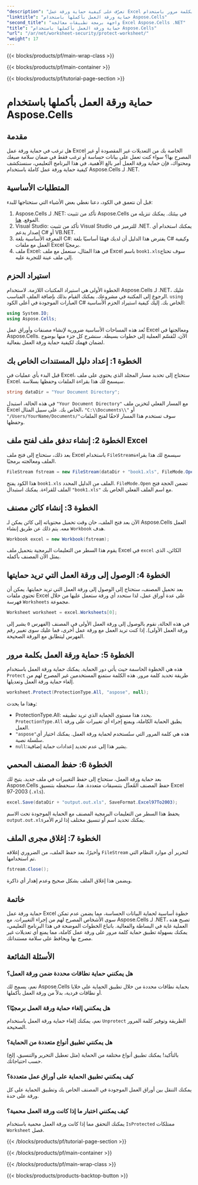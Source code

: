 ```yaml
---
"description": "تعرّف على كيفية حماية ورقة عمل Excel بكلمة مرور باستخدام Aspose.Cells لـ .NET. دليل خطوة بخطوة لتأمين بياناتك بسهولة."
"linktitle": "حماية ورقة العمل بأكملها باستخدام Aspose.Cells"
"second_title": "واجهة برمجة تطبيقات معالجة Excel Aspose.Cells .NET"
"title": "حماية ورقة العمل بأكملها باستخدام Aspose.Cells"
"url": "/ar/net/worksheet-security/protect-worksheet/"
"weight": 17
---
```


{{< blocks/products/pf/main-wrap-class >}}

{{< blocks/products/pf/main-container >}}

{{< blocks/products/pf/tutorial-page-section >}}

# حماية ورقة العمل بأكملها باستخدام Aspose.Cells

## مقدمة
هل ترغب في حماية ورقة عمل Excel الخاصة بك من التعديلات غير المقصودة أو غير المصرح بها؟ سواء كنت تعمل على بيانات حساسة أو ترغب فقط في ضمان سلامة صيغك ومحتواك، فإن حماية ورقة العمل أمر بالغ الأهمية. في هذا البرنامج التعليمي، سنستكشف كيفية حماية ورقة عمل كاملة باستخدام Aspose.Cells لـ .NET.
## المتطلبات الأساسية
قبل أن نتعمق في الكود، دعنا نغطي بعض الأشياء التي ستحتاجها للبدء:
1. Aspose.Cells لـ .NET: تأكد من تثبيت Aspose.Cells في بيئتك. يمكنك تنزيله من الموقع. [هنا](https://releases.aspose.com/cells/net/).
2. Visual Studio: تأكد من تثبيت Visual Studio للترميز في .NET. يمكنك استخدام أي إصدار يدعم C# أو VB.NET.
3. المعرفة الأساسية بلغة C#: يفترض هذا الدليل أن لديك فهمًا أساسيًا بلغة C# وكيفية العمل مع ملفات Excel برمجيًا.
4. ملف Excel: في هذا المثال، سنعمل مع ملف Excel باسم `book1.xls`سوف تحتاج إلى ملف عينة للتجربة عليه.
## استيراد الحزم
الخطوة الأولى هي استيراد المكتبات اللازمة. لاستخدام Aspose.Cells لـ .NET، عليك الرجوع إلى المكتبة في مشروعك. يمكنك القيام بذلك بإضافة الملف المناسب. `using` العبارات الموجودة في أعلى الكود C# الخاص بك.
إليك كيفية استيراد الحزم الأساسية:
```csharp
using System.IO;
using Aspose.Cells;
```
تُعد هذه المساحات الأساسية ضرورية لإنشاء مصنفات وأوراق عمل Excel ومعالجتها في Aspose.Cells.
الآن، لنُقسّم العملية إلى خطوات بسيطة. سنشرح كل جزء منها بوضوح لضمان فهمك لكيفية حماية ورقة العمل بفعالية.
## الخطوة 1: إعداد دليل المستندات الخاص بك
قبل البدء بأي عمليات في Excel، ستحتاج إلى تحديد مسار المجلد الذي يحتوي على ملف Excel. سيسمح لك هذا بقراءة الملفات وحفظها بسلاسة.
```csharp
string dataDir = "Your Document Directory";
```
في هذه الحالة، استبدل `"Your Document Directory"` مع المسار الفعلي لتخزين ملف Excel الخاص بك. على سبيل المثال، `"C:\\Documents\\"` أو `"/Users/YourName/Documents/"`سوف تستخدم هذا المسار لاحقًا لفتح الملفات وحفظها.
## الخطوة 2: إنشاء تدفق ملف لفتح ملف Excel
بعد ذلك، ستحتاج إلى فتح ملف Excel باستخدام `FileStream`سيسمح لك هذا بقراءة الملف ومعالجته برمجيًا.
```csharp
FileStream fstream = new FileStream(dataDir + "book1.xls", FileMode.Open);
```
هذا الكود يفتح `book1.xls` الملف من الدليل المحدد. `FileMode.Open` تضمن الحجة فتح الملف للقراءة. يمكنك استبدال `"book1.xls"` مع اسم الملف الفعلي الخاص بك.
## الخطوة 3: إنشاء كائن مصنف
الآن بعد فتح الملف، حان وقت تحميل محتوياته إلى كائن يمكن لـ Aspose.Cells العمل معه. يتم ذلك عن طريق إنشاء `Workbook` هدف.
```csharp
Workbook excel = new Workbook(fstream);
```
يقوم هذا السطر من التعليمات البرمجية بتحميل ملف Excel في `excel` الكائن، الذي يمثل الآن المصنف بأكمله.
## الخطوة 4: الوصول إلى ورقة العمل التي تريد حمايتها
بعد تحميل المصنف، ستحتاج إلى الوصول إلى ورقة العمل التي تريد حمايتها. يمكن أن تحتوي ملفات Excel على عدة أوراق عمل، لذا ستحدد أي ورقة ستعمل عليها من خلال فهرسة `Worksheets` مجموعة.
```csharp
Worksheet worksheet = excel.Worksheets[0];
```
في هذه الحالة، نقوم بالوصول إلى ورقة العمل الأولى في المصنف (الفهرس `0` يشير إلى ورقة العمل الأولى). إذا كنت تريد العمل مع ورقة عمل أخرى، فما عليك سوى تغيير رقم الفهرس ليتطابق مع الورقة الصحيحة.
## الخطوة 5: حماية ورقة العمل بكلمة مرور
هذه هي الخطوة الحاسمة حيث يأتي دور الحماية. يمكنك حماية ورقة العمل باستخدام `Protect` طريقة تحديد كلمة مرور. هذه الكلمة ستمنع المستخدمين غير المصرح لهم من إلغاء حماية ورقة العمل وتعديلها.
```csharp
worksheet.Protect(ProtectionType.All, "aspose", null);
```
وهذا ما يحدث:
- ProtectionType.All: يحدد هذا مستوى الحماية الذي تريد تطبيقه. `ProtectionType.All` يطبق الحماية الكاملة، ويمنع إجراء أي تغييرات على ورقة العمل.
- `"aspose"`هذه هي كلمة المرور التي ستُستخدم لحماية ورقة العمل. يمكنك اختيار أي سلسلة نصية.
- `null`:يشير هذا إلى عدم تحديد إعدادات حماية إضافية.
## الخطوة 6: حفظ المصنف المحمي
بعد حماية ورقة العمل، ستحتاج إلى حفظ التغييرات في ملف جديد. يتيح لك Aspose.Cells حفظ المصنف المُعدَّل بتنسيقات متعددة. هنا، سنحفظه بتنسيق Excel 97-2003 (`.xls`).
```csharp
excel.Save(dataDir + "output.out.xls", SaveFormat.Excel97To2003);
```
يحفظ هذا السطر من التعليمات البرمجية المصنف مع الحماية الموجودة تحت الاسم `output.out.xls`يمكنك تحديد اسم أو تنسيق مختلف إذا لزم الأمر.
## الخطوة 7: إغلاق مجرى الملف
وأخيرًا، بعد حفظ الملف، من الضروري إغلاقه `FileStream` لتحرير أي موارد النظام التي تم استخدامها.
```csharp
fstream.Close();
```
ويضمن هذا إغلاق الملف بشكل صحيح وعدم إهدار أي ذاكرة.
## خاتمة
حماية ورقة عمل Excel خطوة أساسية لحماية البيانات الحساسة، مما يضمن عدم تمكن سوى الأشخاص المصرح لهم من إجراء التغييرات. مع Aspose.Cells لـ .NET، تصبح هذه العملية غاية في البساطة والفعالية. باتباع الخطوات الموضحة في هذا البرنامج التعليمي، يمكنك بسهولة تطبيق حماية كلمة مرور على ورقة عمل كاملة، مما يمنع أي تعديلات غير مصرح بها ويحافظ على سلامة مستنداتك.
## الأسئلة الشائعة
### هل يمكنني حماية نطاقات محددة ضمن ورقة العمل؟  
نعم، يسمح لك Aspose.Cells بحماية نطاقات محددة من خلال تطبيق الحماية على خلايا أو نطاقات فردية، بدلاً من ورقة العمل بأكملها.
### هل يمكنني إلغاء حماية ورقة العمل برمجيًا؟  
نعم، يمكنك إلغاء حماية ورقة العمل باستخدام `Unprotect` الطريقة وتوفير كلمة المرور الصحيحة.
### هل يمكنني تطبيق أنواع متعددة من الحماية؟  
بالتأكيد! يمكنك تطبيق أنواع مختلفة من الحماية (مثل تعطيل التحرير والتنسيق، إلخ) حسب احتياجاتك.
### كيف يمكنني تطبيق الحماية على أوراق عمل متعددة؟  
يمكنك التنقل بين أوراق العمل الموجودة في المصنف الخاص بك وتطبيق الحماية على كل ورقة على حدة.
### كيف يمكنني اختبار ما إذا كانت ورقة العمل محمية؟  
يمكنك التحقق مما إذا كانت ورقة العمل محمية باستخدام `IsProtected` ممتلكات `Worksheet` فصل.

{{< /blocks/products/pf/tutorial-page-section >}}

{{< /blocks/products/pf/main-container >}}

{{< /blocks/products/pf/main-wrap-class >}}

{{< blocks/products/products-backtop-button >}}